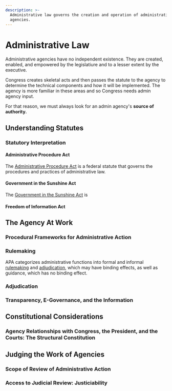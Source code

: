 ```yaml
---
description: >-
  Administrative law governs the creation and operation of administrative
  agencies.
---
```


# Administrative Law

Administrative agencies have no independent existence. They are created, enabled, and empowered by the legislatiure and to a lesser extent by the executive.&#x20;

Congress creates skeletal acts and then passes the statute to the agency to determine the technical components and how it will be implemented. The agency is more familiar in these areas and so Congress needs admin agency input.&#x20;

For that reason, we must always look for an admin agency's **source of authority.**

## Understanding Statutes

### Statutory Interpretation

#### Administrative Procedure Act

The [Administrative Procedure Act](https://www.law.cornell.edu/uscode/text/5/part-I/chapter-5) is a federal statute that governs the procedures and practices of administrative law.&#x20;

#### Government in the Sunshine Act

The [Government in the Sunshine Act](https://www.gsa.gov/cdnstatic/SunshineAct\_R2B-x3-g\_0Z5RDZ-i34K-pR.pdf) is&#x20;

#### Freedom of Information Act

## The Agency At Work

### Procedural Frameworks for Administrative Action

### Rulemaking

APA categorizes administrative functions into formal and informal [rulemaking](https://www.law.cornell.edu/uscode/text/5/553) and [adjudication](https://www.law.cornell.edu/uscode/text/5/554), which may have binding effects, as well as guidance, which has no binding effect.

### Adjudication

### Transparency, E-Governance, and the Information

## Constitutional Considerations

### Agency Relationships with Congress, the President, and the Courts: The Structural Constitution

## Judging the Work of Agencies

### Scope of Review of Administrative Action

### Access to Judicial Review: Justiciability&#x20;
